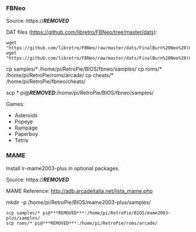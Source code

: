 ### FBNeo

Source: https://***REMOVED***

DAT files (https://github.com/libretro/FBNeo/tree/master/dats):

```
wget "https://github.com/libretro/FBNeo/raw/master/dats/FinalBurn%20Neo%20(ClrMame%20Pro%20XML%2C%20NES%20Games%20only).dat"
wget "https://github.com/libretro/FBNeo/raw/master/dats/FinalBurn%20Neo%20(ClrMame%20Pro%20XML%2C%20Arcade%20only).dat"
```

cp samples/* /home/pi/RetroPie/BIOS/fbneo/samples/
cp roms/* /home/pi/RetroPie/roms/arcade/
cp cheats/* /home/pi/RetroPie/fbneo/cheats/

scp * pi@***REMOVED***:/home/pi/RetroPie/BIOS/fbneo/samples/

Games:

* Asteroids
* Popeye
* Rampage
* Paperboy
* Tetris


### MAME

Install lr-mame2003-plus in optional packages.

Source: https://***REMOVED***

MAME Reference: http://adb.arcadeitalia.net/lista_mame.php

mkdir -p /home/pi/RetroPie/BIOS/mame2003-plus/samples/

```
scp samples/* pi@***REMOVED***:/home/pi/RetroPie/BIOS/mame2003-plus/samples/
scp roms/* pi@***REMOVED***:/home/pi/RetroPie/roms/arcade/
```